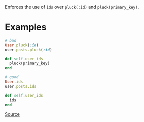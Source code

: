 
Enforces the use of `ids` over `pluck(:id)` and `pluck(primary_key)`.

# Examples

```ruby
# bad
User.pluck(:id)
user.posts.pluck(:id)

def self.user_ids
  pluck(primary_key)
end

# good
User.ids
user.posts.ids

def self.user_ids
  ids
end
```

[Source](http://www.rubydoc.info/gems/rubocop/RuboCop/Cop/Rails/PluckId)